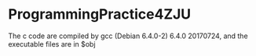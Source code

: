 # ProgrammingPractice4ZJU

The c code are compiled by gcc (Debian 6.4.0-2) 6.4.0 20170724, and the executable files are in $obj